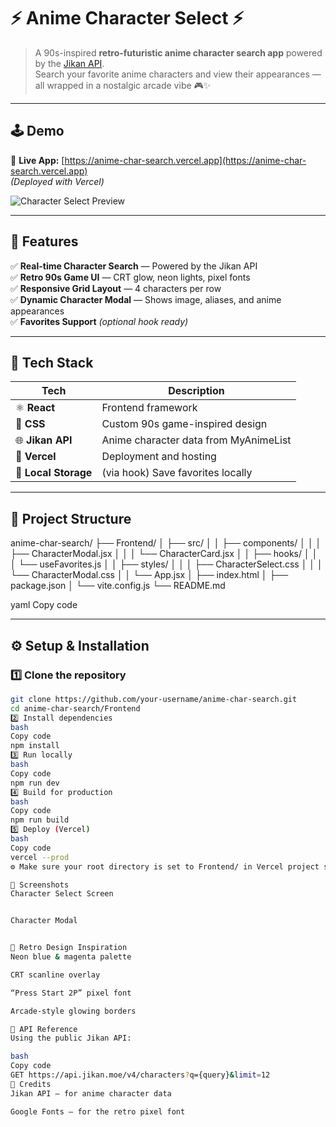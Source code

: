 # ⚡ Anime Character Select ⚡

> A 90s-inspired **retro-futuristic anime character search app** powered by the [Jikan API](https://docs.api.jikan.moe/).  
> Search your favorite anime characters and view their appearances — all wrapped in a nostalgic arcade vibe 🎮✨

---

## 🕹️ Demo
🔗 **Live App:** [https://anime-char-search.vercel.app](https://anime-char-search.vercel.app)  
*(Deployed with Vercel)*

![Character Select Preview](https://github.com/your-username/anime-char-search/assets/preview.gif)

---

## 💾 Features

✅ **Real-time Character Search** — Powered by the Jikan API  
✅ **Retro 90s Game UI** — CRT glow, neon lights, pixel fonts  
✅ **Responsive Grid Layout** — 4 characters per row  
✅ **Dynamic Character Modal** — Shows image, aliases, and anime appearances  
✅ **Favorites Support** *(optional hook ready)*  

---

## 🧰 Tech Stack

| Tech | Description |
|------|--------------|
| ⚛️ **React** | Frontend framework |
| 🎨 **CSS** | Custom 90s game-inspired design |
| 🌐 **Jikan API** | Anime character data from MyAnimeList |
| 🚀 **Vercel** | Deployment and hosting |
| 💾 **Local Storage** | (via hook) Save favorites locally |

---

## 🧩 Project Structure

anime-char-search/
├── Frontend/
│ ├── src/
│ │ ├── components/
│ │ │ ├── CharacterModal.jsx
│ │ │ └── CharacterCard.jsx
│ │ ├── hooks/
│ │ │ └── useFavorites.js
│ │ ├── styles/
│ │ │ ├── CharacterSelect.css
│ │ │ └── CharacterModal.css
│ │ └── App.jsx
│ ├── index.html
│ ├── package.json
│ └── vite.config.js
└── README.md

yaml
Copy code

---

## ⚙️ Setup & Installation

### 1️⃣ Clone the repository
```bash
git clone https://github.com/your-username/anime-char-search.git
cd anime-char-search/Frontend
2️⃣ Install dependencies
bash
Copy code
npm install
3️⃣ Run locally
bash
Copy code
npm run dev
4️⃣ Build for production
bash
Copy code
npm run build
5️⃣ Deploy (Vercel)
bash
Copy code
vercel --prod
⚙️ Make sure your root directory is set to Frontend/ in Vercel project settings.

🌈 Screenshots
Character Select Screen


Character Modal


🪩 Retro Design Inspiration
Neon blue & magenta palette

CRT scanline overlay

“Press Start 2P” pixel font

Arcade-style glowing borders

🧠 API Reference
Using the public Jikan API:

bash
Copy code
GET https://api.jikan.moe/v4/characters?q={query}&limit=12
💖 Credits
Jikan API — for anime character data

Google Fonts — for the retro pixel font
